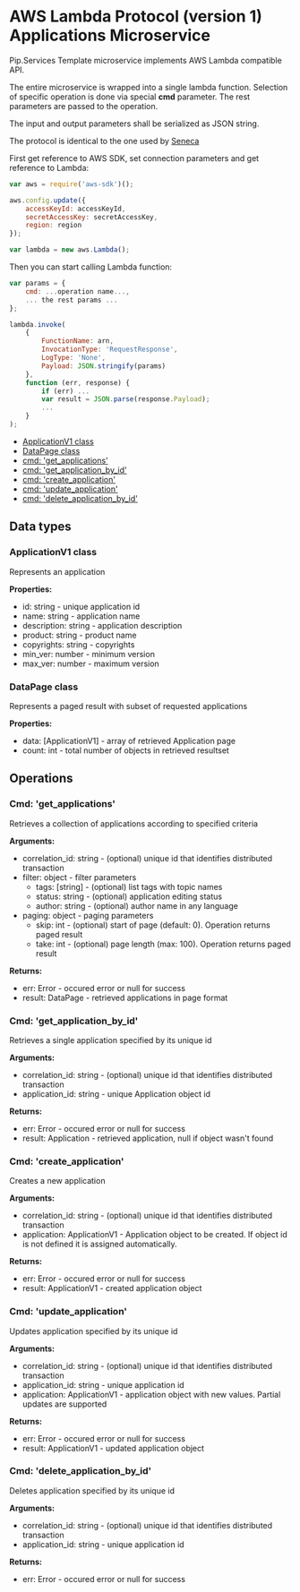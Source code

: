 # AWS Lambda Protocol (version 1) <br/> Applications Microservice

Pip.Services Template microservice implements AWS Lambda compatible API. 

The entire microservice is wrapped into a single lambda function.
Selection of specific operation is done via special **cmd** parameter.
The rest parameters are passed to the operation.

The input and output parameters shall be serialized as JSON string.

The protocol is identical to the one used by [Seneca](./SenecaProtocolV1.md)   

First get reference to AWS SDK, set connection parameters and get reference to Lambda:

```javascript
var aws = require('aws-sdk')();

aws.config.update({
    accessKeyId: accessKeyId,
    secretAccessKey: secretAccessKey,
    region: region
});

var lambda = new aws.Lambda();
```

Then you can start calling Lambda function:

```javascript
var params = {
    cmd: ...operation name...,
    ... the rest params ...
};

lambda.invoke(
    {
        FunctionName: arn,
        InvocationType: 'RequestResponse',
        LogType: 'None',
        Payload: JSON.stringify(params)
    },
    function (err, response) {
        if (err) ...
        var result = JSON.parse(response.Payload);
        ...
    }
);
```

* [ApplicationV1 class](#class1)
* [DataPage<ApplicationV1> class](#class2)
* [cmd: 'get_applications'](#operation1)
* [cmd: 'get_application_by_id'](#operation2)
* [cmd: 'create_application'](#operation3)
* [cmd: 'update_application'](#operation4)
* [cmd: 'delete_application_by_id'](#operation5)

## Data types

### <a name="class1"></a> ApplicationV1 class

Represents an application

**Properties:**
- id: string - unique application id
- name: string - application name
- description: string - application description
- product: string - product name
- copyrights: string - copyrights
- min_ver: number - minimum version
- max_ver: number - maximum version

### <a name="class2"></a> DataPage<ApplicationV1> class

Represents a paged result with subset of requested applications

**Properties:**
- data: [ApplicationV1] - array of retrieved Application page
- count: int - total number of objects in retrieved resultset

## Operations

### <a name="operation1"></a> Cmd: 'get_applications'

Retrieves a collection of applications according to specified criteria

**Arguments:** 
- correlation_id: string - (optional) unique id that identifies distributed transaction
- filter: object - filter parameters
  - tags: [string] - (optional) list tags with topic names
  - status: string - (optional) application editing status
  - author: string - (optional) author name in any language 
- paging: object - paging parameters
  - skip: int - (optional) start of page (default: 0). Operation returns paged result
  - take: int - (optional) page length (max: 100). Operation returns paged result

**Returns:**
- err: Error - occured error or null for success
- result: DataPage<ApplicationV1> - retrieved applications in page format

### <a name="operation2"></a> Cmd: 'get\_application\_by\_id'

Retrieves a single application specified by its unique id

**Arguments:** 
- correlation_id: string - (optional) unique id that identifies distributed transaction
- application_id: string - unique Application object id

**Returns:**
- err: Error - occured error or null for success
- result: Application - retrieved application, null if object wasn't found 

### <a name="operation3"></a> Cmd: 'create_application'

Creates a new application

**Arguments:** 
- correlation_id: string - (optional) unique id that identifies distributed transaction
- application: ApplicationV1 - Application object to be created. If object id is not defined it is assigned automatically.

**Returns:**
- err: Error - occured error or null for success
- result: ApplicationV1 - created application object

### <a name="operation4"></a> Cmd: 'update_application'

Updates application specified by its unique id

**Arguments:** 
- correlation_id: string - (optional) unique id that identifies distributed transaction
- application_id: string - unique application id
- application: ApplicationV1 - application object with new values. Partial updates are supported

**Returns:**
- err: Error - occured error or null for success
- result: ApplicationV1 - updated application object 
 
### <a name="operation5"></a> Cmd: 'delete\_application\_by_id'

Deletes application specified by its unique id

**Arguments:** 
- correlation_id: string - (optional) unique id that identifies distributed transaction
- application_id: string - unique application id

**Returns:**
- err: Error - occured error or null for success

 